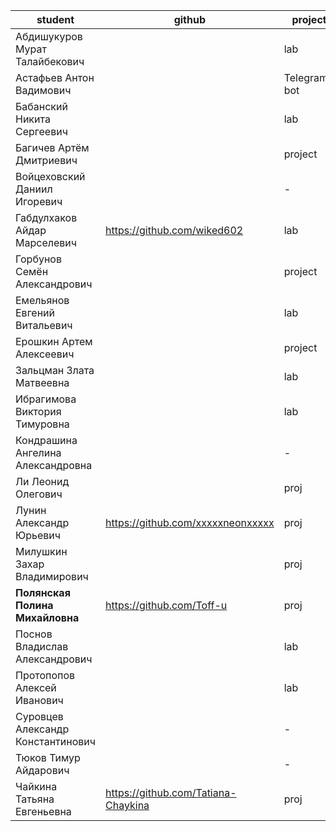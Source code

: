 | student                           | github                              | project      | cp1 | cp2 | grade |
| --------------------------------- | ----------------------------------- | ------------ | --- | --- | ----- |
| Абдишукуров Мурат Талайбекович    |                                     | lab          |     |     |       |
| Астафьев Антон Вадимович          |                                     | Telegram-bot |     |     |       |
| Бабанский Никита Сергеевич        |                                     | lab          |     |     |       |
| Багичев Артём Дмитриевич          |                                     | project      |     |     |       |
| Войцеховский Даниил Игоревич      |                                     | -            |     |     |       |
| Габдулхаков Айдар Марселевич      |https://github.com/wiked602          | lab          |     |     |       |
| Горбунов Семён Александрович      |                                     | project      |     |     |       |
| Емельянов Евгений Витальевич      |                                     | lab          |     |     |       |
| Ерошкин Артем Алексеевич          |                                     | project      |     |     |       |
| Зальцман Злата Матвеевна          |                                     | lab          |     |     |       |
| Ибрагимова Виктория Тимуровна     |                                     | lab          |     |     |       |
| Кондрашина Ангелина Александровна |                                     | -            |     |     |       |
| Ли Леонид Олегович                |                                     | proj         |     |     |       |
| Лунин Александр Юрьевич           | https://github.com/xxxxxneonxxxxx   | proj         |     |     |       |
| Милушкин Захар Владимирович       |                                     | proj         |     |     |       |
| **Полянская Полина Михайловна**   | https://github.com/Toff-u           | proj         |     |     |       |
| Поснов Владислав Александрович    |                                     | lab          |     |     |       |
| Протопопов Алексей Иванович       |                                     | lab          |     |     |       |
| Суровцев Александр Константинович |                                     | -            |     |     |       |
| Тюков Тимур Айдарович             |                                     | -            |     |     |       |
| Чайкина Татьяна Евгеньевна        | https://github.com/Tatiana-Chaykina | proj         |     |     |       |
